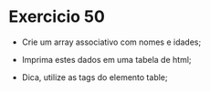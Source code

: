 # Exercicio 50

-   Crie um array associativo com nomes e idades;

-   Imprima estes dados em uma tabela de html;

-   Dica, utilize as tags do elemento table;
